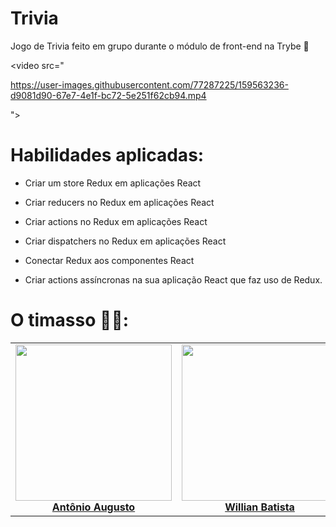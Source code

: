 # Trivia

Jogo de Trivia feito em grupo durante o módulo de front-end na Trybe 💚

<video src="

https://user-images.githubusercontent.com/77287225/159563236-d9081d90-67e7-4e1f-bc72-5e251f62cb94.mp4

"></video>

# Habilidades aplicadas:

  - Criar um store Redux em aplicações React

  - Criar reducers no Redux em aplicações React

  - Criar actions no Redux em aplicações React

  - Criar dispatchers no Redux em aplicações React

  - Conectar Redux aos componentes React

  - Criar actions assíncronas na sua aplicação React que faz uso de Redux.

# O timasso 💚💚:

<table>
  <tbody>
    <tr>
      <td align="center">
        <img style="width: 250px" src="https://ca.slack-edge.com/TMDDFEPFU-U027LMT878B-8cc39d8b45c9-512" style="max-width: 100%"/>
        <b><a href="https://github.com/Toineto">Antônio Augusto</a></b>
      </td>
      <td align="center">
        <img style="width: 250px" src="https://ca.slack-edge.com/TMDDFEPFU-U02EDB8T9QX-20899048aae5-512" style="max-width: 100%"/>
        <b><a href="https://github.com/willianbatist">Willian Batista</a></b>
      </td>
      <td align="center">
        <img style="width: 250px" src="https://media-exp1.licdn.com/dms/image/C4E03AQE-H9YIQ0slTA/profile-displayphoto-shrink_800_800/0/1647962774162?e=1653523200&v=beta&t=XC0jytIGAlXCeiVJR-MXfcBNvuLPp4XOjl3Z9O0wVMc" style="max-width: 100%"/>
        <b><a style="text-align: center" href="https://github.com/SamuelDAlencar">Samuel de Alencar Rocha</a></b>
      </td>
      <td align="center">
        <img style="width: 250px" src="https://ca.slack-edge.com/TMDDFEPFU-U02EDBBF18X-cd92e9ae2ac3-512" style="max-width: 100%"/>
        <b><a href="https://github.com/lucas578527">Lucas Fernandes</a></b>
      </td>
    </tr>
  </tbody>
</table>

